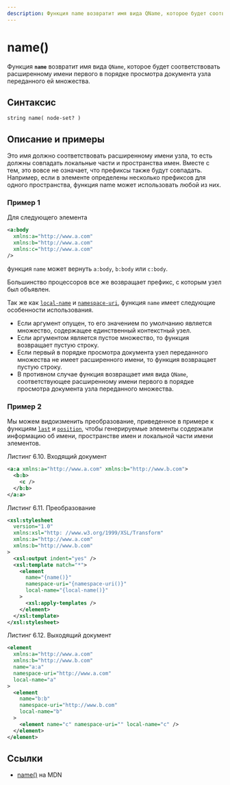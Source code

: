 ```yaml
---
description: Функция name возвратит имя вида QName, которое будет соответствовать расширенному имени первого в порядке просмотра документа узла переданного ей множества
---
```


# name()

Функция **`name`** возвратит имя вида `QName`, которое будет соответствовать расширенному имени первого в порядке просмотра документа узла переданного ей множества.

## Синтаксис

```
string name( node-set? )
```

## Описание и примеры

Это имя должно соответствовать расширенному имени узла, то есть должны совпадать локальные части и пространства имен. Вместе с тем, это вовсе не означает, что префиксы также будут совпадать. Например, если в элементе определены несколько префиксов для одного пространства, функция name может использовать любой из них.

### Пример 1

Для следующего элемента

```xml
<a:body
  xmlns:a="http://www.a.com"
  xmlns:b="http://www.a.com"
  xmlns:c="http://www.a.com"
/>
```

функция `name` может вернуть `a:body`, `b:body` или `c:body`.

Большинство процессоров все же возвращает префикс, с которым узел был объявлен.

Так же как [`local-name`](local-name.md) и [`namespace-uri`](namespace-uri.md), функция `name` имеет следующие особенности использования.

- Если аргумент опущен, то его значением по умолчанию является множество, содержащее единственный контекстный узел.
- Если аргументом является пустое множество, то функция возвращает пустую строку.
- Если первый в порядке просмотра документа узел переданного множества не имеет расширенного имени, то функция возвращает пустую строку.
- В противном случае функция возвращает имя вида `QName`, соответствующее расширенному имени первого в порядке просмотра документа узла переданного множества.

### Пример 2

Мы можем видоизменить преобразование, приведенное в примере к функциям [`last`](last.md) и [`position`](position.md), чтобы генерируемые элементы содержали информацию об имени, пространстве имен и локальной части имени элементов.

Листинг 6.10. Входящий документ

```xml
<a:a xmlns:a="http://www.a.com" xmlns:b="http://www.b.com">
  <b:b>
    <c />
  </b:b>
</a:a>
```

Листинг 6.11. Преобразование

```xml
<xsl:stylesheet
  version="1.0"
  xmlns:xsl="http: //www.w3.org/1999/XSL/Transform"
  xmlns:a="http://www.a.com"
  xmlns:b="http://www.b.com"
>
  <xsl:output indent="yes" />
  <xsl:template match="*">
    <element
      name="{name()}"
      namespace-uri="{namespace-uri()}"
      local-name="{local-name()}"
    >
      <xsl:apply-templates />
    </element>
  </xsl:template>
</xsl:stylesheet>
```

Листинг 6.12. Выходящий документ

```xml
<element
  xmlns:a="http://www.a.com"
  xmlns:b="http://www.b.com"
  name="a:a"
  namespace-uri="http://www.a.com"
  local-name="a"
>
  <element
    name="b:b"
    namespace-uri="http://www.b.com"
    local-name="b"
  >
    <element name="c" namespace-uri="" local-name="c" />
  </element>
</element>
```

## Ссылки

- [name()](https://developer.mozilla.org/en-US/docs/Web/XPath/Functions/name) на MDN
